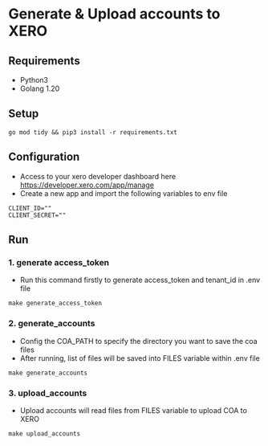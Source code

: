 # Generate & Upload accounts to XERO

## Requirements
- Python3
- Golang 1.20

## Setup

```shell
go mod tidy && pip3 install -r requirements.txt
```

## Configuration
- Access to your xero developer dashboard here https://developer.xero.com/app/manage
- Create a new app and import the following variables to env file

```
CLIENT_ID=""
CLIENT_SECRET=""
```

## Run

### 1. generate access_token

- Run this command firstly to generate access_token and tenant_id in .env file

```shell
make generate_access_token
```

### 2. generate_accounts

- Config the COA_PATH to specify the directory you want to save the coa files
- After running, list of files will be saved into FILES variable within .env file

```shell
make generate_accounts
```

### 3. upload_accounts

- Upload accounts will read files from FILES variable to upload COA to XERO

```shell
make upload_accounts
```
